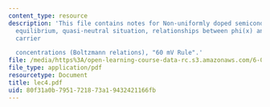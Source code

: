 ```yaml
---
content_type: resource
description: 'This file contains notes for Non-uniformly doped semiconductor in thermal
  equilibrium, quasi-neutral situation, relationships between phi(x) and equilibrium
  carrier

  concentrations (Boltzmann relations), "60 mV Rule".'
file: /media/https%3A/open-learning-course-data-rc.s3.amazonaws.com/6-012-microelectronic-devices-and-circuits-fall-2005/80f31a0b7951721873a19432421166fb_lec4.pdf
file_type: application/pdf
resourcetype: Document
title: lec4.pdf
uid: 80f31a0b-7951-7218-73a1-9432421166fb
---
```


